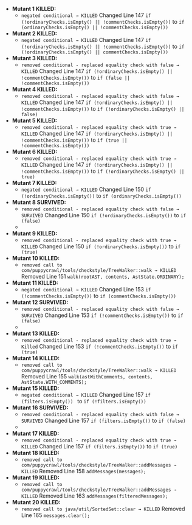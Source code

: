 
* **Mutant 1 KILLED:**
  * `negated conditional → KILLED` Changed Line 147 `if (!ordinaryChecks.isEmpty() || !commentChecks.isEmpty())` to `if (ordinaryChecks.isEmpty() || !commentChecks.isEmpty())` 
* **Mutant 2 KILLED:**
  * `negated conditional → KILLED` Changed Line 147 `if (!ordinaryChecks.isEmpty() || !commentChecks.isEmpty())` to `if (!ordinaryChecks.isEmpty() || commentChecks.isEmpty())` 
* **Mutant 3 KILLED:**
  * `removed conditional - replaced equality check with false → KILLED` Changed Line 147 `if (!ordinaryChecks.isEmpty() || !commentChecks.isEmpty())` to `if (false || !commentChecks.isEmpty())` 
* **Mutant 4 KILLED:**
  * `removed conditional - replaced equality check with false → KILLED` Changed Line 147 `if (!ordinaryChecks.isEmpty() || !commentChecks.isEmpty())` to `if (!ordinaryChecks.isEmpty() || false)` 
* **Mutant 5 KILLED:**
  * `removed conditional - replaced equality check with true → KILLED` Changed Line 147 `if (!ordinaryChecks.isEmpty() || !commentChecks.isEmpty())` to `if (true || !commentChecks.isEmpty())` 
* **Mutant 6 KILLED:**
  * `removed conditional - replaced equality check with true → KILLED` Changed Line 147 `if (!ordinaryChecks.isEmpty() || !commentChecks.isEmpty())` to `if (!ordinaryChecks.isEmpty() || true)` 
* **Mutant 7 KILLED:**
  * `negated conditional → KILLED` Changed Line 150 `if (!ordinaryChecks.isEmpty())` to `if (ordinaryChecks.isEmpty())`
* **Mutant 8 SURVIVED:**
  * `removed conditional - replaced equality check with false → SURVIVED` Changed Line 150 `if (!ordinaryChecks.isEmpty())` to `if (false)`
  *  
* **Mutant 9 KILLED:**
  * `removed conditional - replaced equality check with true → KILLED` Changed Line 150 `if (!ordinaryChecks.isEmpty())` to `if (true)`
* **Mutant 10 KILLED:**
  * `removed call to com/puppycrawl/tools/checkstyle/TreeWalker::walk → KILLED` Removed Line 151 `walk(rootAST, contents, AstState.ORDINARY);` 
* **Mutant 11 KILLED:**
  * `negated conditional → KILLED` Changed Line 153 `if (!commentChecks.isEmpty())` to `if (commentChecks.isEmpty())`
* **Mutant 12 SURVIVED:**
  * `removed conditional - replaced equality check with false → SURVIVED` Changed Line 153 `if (!commentChecks.isEmpty())` to `if (false)`
  * 
* **Mutant 13 KILLED:**
  * `removed conditional - replaced equality check with true → Killed` Changed Line 153 `if (!commentChecks.isEmpty())` to `if (true)`
* **Mutant 14 KILLED:**
  * `removed call to com/puppycrawl/tools/checkstyle/TreeWalker::walk → KILLED` Removed Line 155 `walk(astWithComments, contents, AstState.WITH_COMMENTS);` 
* **Mutant 15 KILLED:**
  * `negated conditional → KILLED` Changed Line 157 `if (filters.isEmpty()) ` to `if (!filters.isEmpty())`
* **Mutant 16 SURVIVED:**
  * `removed conditional - replaced equality check with false → SURVIVED` Changed Line 157 `if (filters.isEmpty())` to `if (false) `
  *
* **Mutant 17 KILLED:**
  * `removed conditional - replaced equality check with true → KILLED` Changed Line 157 `if (filters.isEmpty())` to `if (true) `
* **Mutant 18 KILLED:**
  * `removed call to com/puppycrawl/tools/checkstyle/TreeWalker::addMessages → KILLED` Removed Line 158 `addMessages(messages);`
* **Mutant 19 KILLED:**
  * `removed call to com/puppycrawl/tools/checkstyle/TreeWalker::addMessages → KILLED` Removed Line 163 `addMessages(filteredMessages);`
* **Mutant 20 KILLED:**
  * `removed call to java/util/SortedSet::clear → KILLED` Removed Line 165 `messages.clear();`
